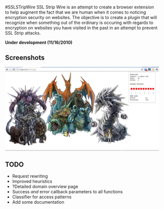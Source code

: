 #SSLSTripWire
SSL Strip Wire is an attempt to create a browser extension to help augment
the fact that we are human when it comes to noticing encryption security
on websites. The objective is to create a plugin that will recognize when
something out of the ordinary is occuring with regards to encryption on
websites you have visited in the past in an attempt to prevent SSL Strip 
attacks.

<b>Under development (11/16/2010)</b>

## Screenshots
![Sample Popup Info](https://github.com/ameerkat/SSLSTripWire/raw/master/images/readme-popup-demo.jpg)

## TODO
* Request rewriting
* Improved heuristics
* ?Detailed domain overview page
* Success <i>and</i> error callback parameters to all functions
* Classifier for access patterns
* Add some documentation

